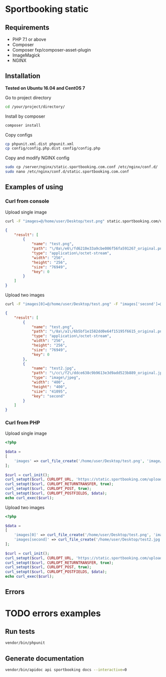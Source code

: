 # Sportbooking static

## Requirements

- PHP 7.1 or above
- Composer
- Composer fxp/composer-asset-plugin
- ImageMagick
- NGINX

## Installation
**Tested on Ubuntu 16.04 and CentOS 7**

Go to project directory
```bash
cd /your/project/directory/
```

Install by composer
```bash
composer install
```

Copy configs
```bash
cp phpunit.xml.dist phpunit.xml
cp config/config.php.dist config/config.php
```

Copy and modify NGINX config
```bash
sudo cp /server/nginx/static.sportbooking.com.conf /etc/nginx/conf.d/
sudo nano /etc/nginx/conf.d/static.sportbooking.com.conf
```

## Examples of using

### Curl from console

Upload single image
```bash
curl -F "images=@/home/user/Desktop/test.png" static.sportbooking.com/upload-images
```
```json
{
    "result": [
        {
            "name": "test.png",
            "path": "\/0a\/e6\/fd6210e33a9cbe006f56fa591267_original.png",
            "type": "application\/octet-stream",
            "width": "256",
            "height": "256",
            "size": "76949",
            "key": 0
        }
    ]
}
```

Upload two images
```bash
curl -F "images[0]=@/home/user/Desktop/test.png" -F "images['second']=@/home/user/Desktop/test2.jpg" static.sportbooking.com/upload-images
```
```json
{
    "result": [
        {
            "name": "test.png",
            "path": "\/8a\/a1\/6b5bf1e1582dd0e64f15195f6615_original.png",
            "type": "application\/octet-stream",
            "width": "256",
            "height": "256",
            "size": "76949",
            "key": 0
        },
        {
            "name": "test2.jpg",
            "path": "\/cc\/f2\/ddce638c9b9613e3d9add523b889_original.jpg",
            "type": "image\/jpeg",
            "width": "400",
            "height": "400",
            "size": "41095",
            "key": "second"
        }
    ]
}
```

### Curl from PHP

Upload single image
```php
<?php
    
$data = 
[
    'images' => curl_file_create('/home/user/Desktop/test.png', 'image/png')
];
    
$curl = curl_init();
curl_setopt($curl, CURLOPT_URL, 'https://static.sportbooking.com/upload-images');
curl_setopt($curl, CURLOPT_RETURNTRANSFER, true);
curl_setopt($curl, CURLOPT_POST, true);
curl_setopt($curl, CURLOPT_POSTFIELDS, $data);
echo curl_exec($curl);
```

Upload two images
```php
<?php
    
$data = 
[
    'images[0]' => curl_file_create('/home/user/Desktop/test.png', 'image/png'),
    'images[second]' => curl_file_create('/home/user/Desktop/test2.jpg', 'image/jpg')
];
    
$curl = curl_init();
curl_setopt($curl, CURLOPT_URL, 'https://static.sportbooking.com/upload-images');
curl_setopt($curl, CURLOPT_RETURNTRANSFER, true);
curl_setopt($curl, CURLOPT_POST, true);
curl_setopt($curl, CURLOPT_POSTFIELDS, $data);
echo curl_exec($curl);
```

## Errors
# TODO errors examples

## Run tests
```bash
vendor/bin/phpunit
```

## Generate documentation
```bash
vendor/bin/apidoc api sportbooking docs --interactive=0
```